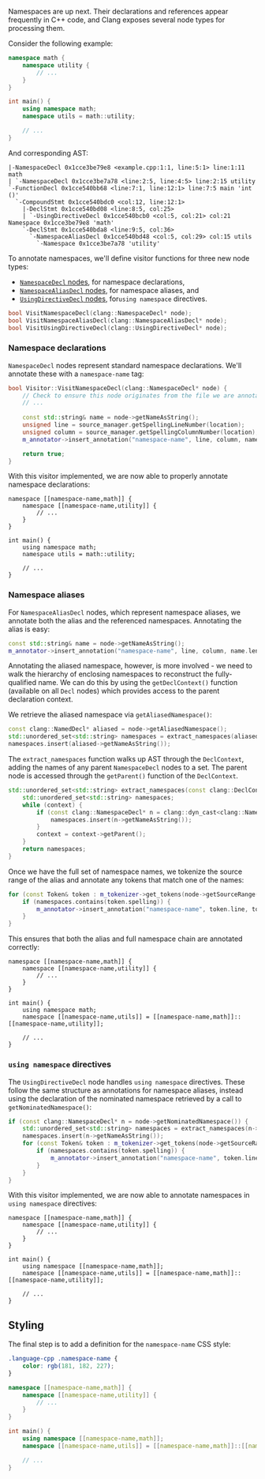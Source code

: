 
Namespaces are up next.
Their declarations and references appear frequently in C++ code, and Clang exposes several node types for processing them.

Consider the following example:
```cpp line-numbers:{enabled}
namespace math {
    namespace utility {
        // ...
    }
}

int main() {
    using namespace math;
    namespace utils = math::utility;

    // ...
}
```
And corresponding AST:
```text
|-NamespaceDecl 0x1cce3be79e8 <example.cpp:1:1, line:5:1> line:1:11 math
| `-NamespaceDecl 0x1cce3be7a78 <line:2:5, line:4:5> line:2:15 utility
`-FunctionDecl 0x1cce540bb68 <line:7:1, line:12:1> line:7:5 main 'int ()'
  `-CompoundStmt 0x1cce540bdc0 <col:12, line:12:1>
    |-DeclStmt 0x1cce540bd08 <line:8:5, col:25>
    | `-UsingDirectiveDecl 0x1cce540bcb0 <col:5, col:21> col:21 Namespace 0x1cce3be79e8 'math'
    `-DeclStmt 0x1cce540bda8 <line:9:5, col:36>
      `-NamespaceAliasDecl 0x1cce540bd48 <col:5, col:29> col:15 utils
        `-Namespace 0x1cce3be7a78 'utility'
```

To annotate namespaces, we'll define visitor functions for three new node types:
- [`NamespaceDecl` nodes](https://clang.llvm.org/doxygen/classclang_1_1NamespaceDecl.html), for namespace declarations,
- [`NamespaceAliasDecl` nodes](https://clang.llvm.org/doxygen/classclang_1_1NamespaceAliasDecl.html), for namespace aliases, and
- [`UsingDirectiveDecl` nodes](https://clang.llvm.org/doxygen/classclang_1_1UsingDirectiveDecl.html), for`using namespace` directives.
```cpp
bool VisitNamespaceDecl(clang::NamespaceDecl* node);
bool VisitNamespaceAliasDecl(clang::NamespaceAliasDecl* node);
bool VisitUsingDirectiveDecl(clang::UsingDirectiveDecl* node);
```

### Namespace declarations

`NamespaceDecl` nodes represent standard namespace declarations.
We'll annotate these with a `namespace-name` tag:
```cpp title:{visitor.cpp}
bool Visitor::VisitNamespaceDecl(clang::NamespaceDecl* node) {
    // Check to ensure this node originates from the file we are annotating
    // ...
    
    const std::string& name = node->getNameAsString();
    unsigned line = source_manager.getSpellingLineNumber(location);
    unsigned column = source_manager.getSpellingColumnNumber(location);
    m_annotator->insert_annotation("namespace-name", line, column, name.length());

    return true;
}
```
With this visitor implemented, we are now able to properly annotate namespace declarations:
```text added:{1,2}
namespace [[namespace-name,math]] {
    namespace [[namespace-name,utility]] {
        // ...
    }
}

int main() {
    using namespace math;
    namespace utils = math::utility;

    // ...
}
```

### Namespace aliases

For `NamespaceAliasDecl` nodes, which represent namespace aliases, we annotate both the alias and the referenced namespaces.
Annotating the alias is easy:
```cpp
const std::string& name = node->getNameAsString();
m_annotator->insert_annotation("namespace-name", line, column, name.length());
```

Annotating the aliased namespace, however, is more involved - we need to walk the hierarchy of enclosing namespaces to reconstruct the fully-qualified name.
We can do this by using the `getDeclContext()` function (available on all `Decl` nodes) which provides access to the parent declaration context.

We retrieve the aliased namespace via `getAliasedNamespace()`:
```cpp
const clang::NamedDecl* aliased = node->getAliasedNamespace();
std::unordered_set<std::string> namespaces = extract_namespaces(aliased->getDeclContext());
namespaces.insert(aliased->getNameAsString());
```
The `extract_namespaces` function walks up AST through the `DeclContext`, adding the names of any parent `NamespaceDecl` nodes to a set.
The parent node is accessed through the `getParent()` function of the `DeclContext`.
```cpp
std::unordered_set<std::string> extract_namespaces(const clang::DeclContext* context) {
    std::unordered_set<std::string> namespaces;
    while (context) {
        if (const clang::NamespaceDecl* n = clang::dyn_cast<clang::NamespaceDecl>(context)) {
            namespaces.insert(n->getNameAsString());
        }
        context = context->getParent();
    }
    return namespaces;
}
```
Once we have the full set of namespace names, we tokenize the source range of the alias and annotate any tokens that match one of the names:
```cpp
for (const Token& token : m_tokenizer->get_tokens(node->getSourceRange())) {
    if (namespaces.contains(token.spelling)) {
        m_annotator->insert_annotation("namespace-name", token.line, token.column, token.spelling.length());
    }
}
```
This ensures that both the alias and full namespace chain are annotated correctly:
```text added:{9}
namespace [[namespace-name,math]] {
    namespace [[namespace-name,utility]] {
        // ...
    }
}

int main() {
    using namespace math;
    namespace [[namespace-name,utils]] = [[namespace-name,math]]::[[namespace-name,utility]];

    // ...
}
```

### `using namespace` directives

The `UsingDirectiveDecl` node handles `using namespace` directives.
These follow the same structure as annotations for namespace aliases, instead using the declaration of the nominated namespace retrieved by a call to `getNominatedNamespace()`:
```cpp
if (const clang::NamespaceDecl* n = node->getNominatedNamespace()) {
    std::unordered_set<std::string> namespaces = extract_namespaces(n->getDeclContext());
    namespaces.insert(n->getNameAsString());
    for (const Token& token : m_tokenizer->get_tokens(node->getSourceRange())) {
        if (namespaces.contains(token.spelling)) {
            m_annotator->insert_annotation("namespace-name", token.line, token.column, token.spelling.length());
        }
    }
}
```
With this visitor implemented, we are now able to annotate namespaces in `using namespace` directives:
```text added:{8}
namespace [[namespace-name,math]] {
    namespace [[namespace-name,utility]] {
        // ...
    }
}

int main() {
    using namespace [[namespace-name,math]];
    namespace [[namespace-name,utils]] = [[namespace-name,math]]::[[namespace-name,utility]];

    // ...
}
```

## Styling 
The final step is to add a definition for the `namespace-name` CSS style:
```css
.language-cpp .namespace-name {
    color: rgb(181, 182, 227);
}
```

```cpp
namespace [[namespace-name,math]] {
    namespace [[namespace-name,utility]] {
        // ...
    }
}

int main() {
    using namespace [[namespace-name,math]];
    namespace [[namespace-name,utils]] = [[namespace-name,math]]::[[namespace-name,utility]];

    // ...
}
```